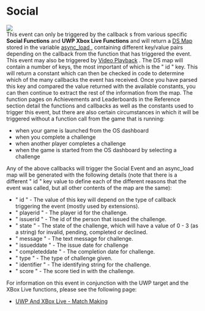 # Social

  
![](https://gms.magecorn.com/Manual/assets/Images/Asset_Editors/Async_Social.png)  
This event can only be triggered by the callback s from various specific
**Social Functions** and **UWP Xbox Live Functions** and will return a
[DS
Map](../../../GameMaker_Language/GML_Reference/Data_Structures/DS_Maps/DS_Maps)
stored in the variable [ async_load
](../../../GameMaker_Language/GML_Overview/Variables/Builtin_Global_Variables/async_load)
, containing different key/value pairs depending on the callback from
the function that has triggered the event. This event may also be
triggered by [Video
Playback](../../../GameMaker_Language/GML_Reference/Drawing/Videos/Videos)
. The DS map will contain a number of keys, the most important of which
is the " id " key. This will return a constant which can then be checked
in code to determine which of the many callbacks the event has received.
Once you have parsed this key and compared the value returned with the
available constants, you can then continue to extract the rest of the
information from the map. The function pages on Achievements and
Leaderboards in the Reference section detail the functions and callbacks
as well as the constants used to trigger this event, but there are also
certain circumstances in which it will be triggered without a function
call from the game that is running:

-   when your game is launched from the OS dashboard
-   when you complete a challenge
-   when another player completes a challenge
-   when the game is started from the OS dashboard by selecting a
    challenge

Any of the above callbacks will trigger the Social Event and an
async_load map will be generated with the following details (note that
there is a different " id " key value to define each of the different
reasons that the event was called, but all other contents of the map are
the same):

-   " id " - The value of this key will depend on the type of callback
    triggering the event (mostly used by extensions).
-   " playerid " - The player id for the challenge.
-   " issuerid " - The id of the person that issued the challenge.
-   " state " - The state of the challenge, which will have a value of
    0 - 3 (as a string) for invalid, pending, completed or declined.
-   " message " - The text message for challenge.
-   " issueddate " - The issue date for challenge
-   " completeddate " - The completion date for challenge.
-   " type " - The type of challenge given.
-   " identifier " - The identifying string for the challenge.
-   " score " - The score tied in with the challenge.

For information on this event in conjunction with the UWP target and the
XBox Live functions, please see the following page:

-   [UWP And XBox Live - Match
    Making](../../../GameMaker_Language/GML_Reference/UWP_And_XBox_Live/Match_Making/Match_Making)
